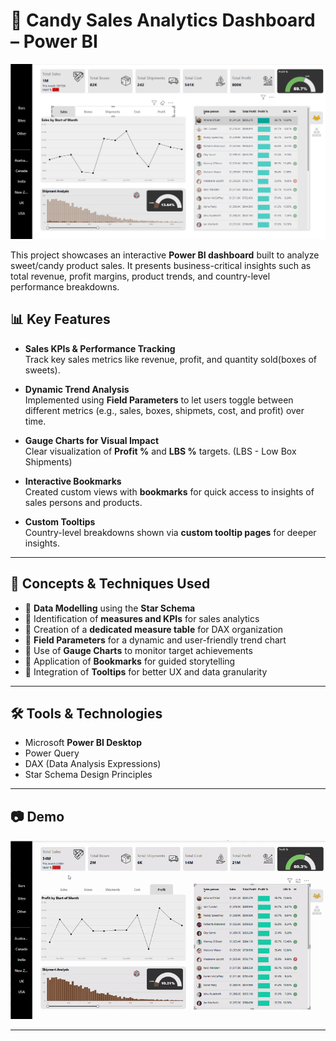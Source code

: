 # 🍬 Candy Sales Analytics Dashboard – Power BI

![Dashboard PNG](resources/dashboard_overview.png) 

This project showcases an interactive **Power BI dashboard** built to analyze sweet/candy product sales. It presents business-critical insights such as total revenue, profit margins, product trends, and country-level performance breakdowns.

## 📊 Key Features

- **Sales KPIs & Performance Tracking**  
  Track key sales metrics like revenue, profit, and quantity sold(boxes of sweets).

- **Dynamic Trend Analysis**  
  Implemented using **Field Parameters** to let users toggle between different metrics (e.g., sales, boxes, shipmets, cost, and profit) over time.

- **Gauge Charts for Visual Impact**  
  Clear visualization of **Profit %** and **LBS %** targets. (LBS - Low Box Shipments)

- **Interactive Bookmarks**  
  Created custom views with **bookmarks** for quick access to insights of sales persons and products.

- **Custom Tooltips**  
  Country-level breakdowns shown via **custom tooltip pages** for deeper insights.

---

## 🧠 Concepts & Techniques Used

- 📌 **Data Modelling** using the **Star Schema**
- 📌 Identification of **measures and KPIs** for sales analytics
- 📌 Creation of a **dedicated measure table** for DAX organization
- 📌 **Field Parameters** for a dynamic and user-friendly trend chart
- 📌 Use of **Gauge Charts** to monitor target achievements
- 📌 Application of **Bookmarks** for guided storytelling
- 📌 Integration of **Tooltips** for better UX and data granularity

---

## 🛠️ Tools & Technologies

- Microsoft **Power BI Desktop**
- Power Query
- DAX (Data Analysis Expressions)
- Star Schema Design Principles

---

## 📷 Demo

![Dashboard GIF](resources/dashboard_overview.gif) 

---


